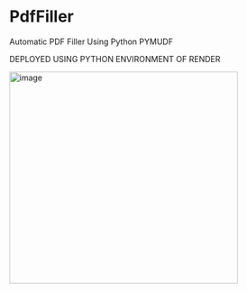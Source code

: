 # PdfFiller
Automatic PDF Filler Using Python PYMUDF

DEPLOYED USING PYTHON ENVIRONMENT OF RENDER


<img width="405" height="376" alt="image" src="https://github.com/user-attachments/assets/db954b4a-215f-4cd9-809e-0e8daf4da3ef" />

